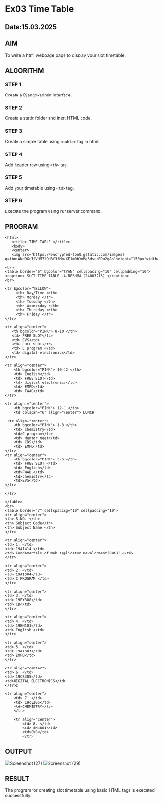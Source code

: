 # Ex03 Time Table
## Date:15.03.2025

## AIM
To write a html webpage page to display your slot timetable.

## ALGORITHM
### STEP 1
Create a Django-admin Interface.

### STEP 2
Create a static folder and inert HTML code.

### STEP 3
Create a simple table using ```<table>``` tag in html.

### STEP 4
Add header row using ```<th>``` tag.

### STEP 5
Add your timetable using ```<td>``` tag.

### STEP 6
Execute the program using runserver command.

## PROGRAM
```
<html>
   <title> TIME TABLE </title>
   <body>
   <center>
   <img src="https://encrypted-tbn0.gstatic.com/images?q=tbn:ANd9GcTfVHM7lQHBY3fMmzXE1m0bYnMg3dsccFDu2g&s"height="150px"width="500px">

<br>
<table border="6" bgcolor="CYAN" cellspacing="10" cellpadding="10">
<caption> SLOT TIME TABLE -G.RESHMA (24003213) </caption>
<br>

<tr bgcolor="YELLOW">
     <th> Day/Time </th>
     <th> Monday </th>
     <th> Tuesday </th>
     <th> Wednesday </th>
     <th> Thursday </th>
     <th> Friday </th> 
</tr>

<tr align="center">
   <th bgcolor="PINK"> 8-10 </th>
   <td> FREE SLOT</td>
   <td> EVS</td>
   <td> FREE SLOT</td>
   <td> C program </td>
   <td> digital electronics</td>
</tr>

<tr align="center">
    <th bgcolor="PINK"> 10-12 </th>
    <td> English</td>
    <td> FREE SLOT</td>
    <td> digital electronics</td>
    <td> EMPD</td>
    <td> FWAD</td>
</tr>

<tr align ="center">
    <th bgcolor="PINK"> 12-1 </th>
    <td colspan="6" align="center"> LUNCH

 <tr align="center">
    <th bgcolor="PINK"> 1-3 </th>
    <td> chemistry</td>
    <td>C program</td>
    <td> Mentor meet</td>
    <td> CDS</td>
    <td> EMPD</td>
</tr>
<tr align="center">
    <th bgcolor="PINK"> 3-5 </th>
    <td> FREE SLOT </td>
    <td> English</td>
    <td>FWAD </td>
    <td>chemistry</td>
    <td>EVS</td>
</tr>

</tr>

</table>
<br>
<table border="7" cellspacing="10" cellpadding="10">
<tr align="center">
<th> S.NO. </th>
<th> Subject Code</th>
<th> Subject Name </th>
</tr>

<tr align="center">
<td> 1. </td>
<td> 19AI414 </td>
<td> Fundamentals of Web Applicaton Development(FWAD) </td>
</tr>

<tr align="center">
<td> 2. </td>
<td> 19AI304</td>
<td> C PROGRAM </td>
</tr>

<tr align="center">
<td> 3. </td>
<td> 19EY308</td>
<td> CD</td>
</tr>

<tr align="center">
<td> 4. </td>
<td> 19EN101</td>
<td> English </td>
</tr>

<tr align="center">
<td> 5. </td>
<td> 19AI303</td>
<td> EMPD</td>
</tr>

<tr align="center">
<td> 6. </td>
<td> 19CS305</td>
<td>DIGITAL ELECTRONICS</td>
</tr>z

<tr align="center">
    <td> 7. </td>
    <td> 19cy205</td>
    <td>CHEMISTRY</td>
    </tr>

    <tr align="center">
        <td> 8. </td>
        <td> SH4801</td>
        <td>EVS</td>
        </tr>
```
## OUTPUT
![Screenshot (27)](https://github.com/user-attachments/assets/054c2f74-e397-4d11-b78b-7c4e08eb8239)
![Screenshot (29)](https://github.com/user-attachments/assets/3dcde4cd-02f3-48dc-ae89-669e623f0fc2)


## RESULT
The program for creating slot timetable using basic HTML tags is executed successfully.
